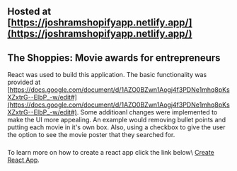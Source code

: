 ## Hosted at [https://joshramshopifyapp.netlify.app/](https://joshramshopifyapp.netlify.app/)

## The Shoppies: Movie awards for entrepreneurs
React was used to build this application. The basic functionality was provided at [https://docs.google.com/document/d/1AZO0BZwn1Aogj4f3PDNe1mhq8pKsXZxtrG--EIbP_-w/edit#](https://docs.google.com/document/d/1AZO0BZwn1Aogj4f3PDNe1mhq8pKsXZxtrG--EIbP_-w/edit#). Some additioanl changes were implemented to make the UI more appealing. An example would removing bullet points and putting each movie in it's own box. Also, using a checkbox to give the user the option to see the movie poster that they searched for.

###
To learn more on how to create a react app click the link below\ [Create React App](https://github.com/facebook/create-react-app).


